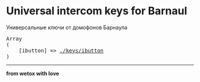 # Universal intercom keys for Barnaul

Универсальные ключи от домофонов Барнаула

<pre>
Array
(
    [ibutton] => <a target="_blank" href="//github.com/wetox-team/flipperzero-goodies/tree/master/intercom-keys/brn/keys/ibutton">./keys/ibutton</a>
)
</pre>

---

__from wetox with love__
